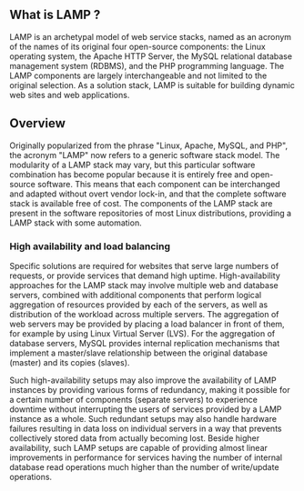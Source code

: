 ## What is LAMP ?
LAMP is an archetypal model of web service stacks, named as an acronym of the names of its original four open-source components: the Linux operating system, the Apache HTTP Server, the MySQL relational database management system (RDBMS), and the PHP programming language. The LAMP components are largely interchangeable and not limited to the original selection. As a solution stack, LAMP is suitable for building dynamic web sites and web applications.

## Overview
Originally popularized from the phrase "Linux, Apache, MySQL, and PHP", the acronym "LAMP" now refers to a generic software stack model. The modularity of a LAMP stack may vary, but this particular software combination has become popular because it is entirely free and open-source software. This means that each component can be interchanged and adapted without overt vendor lock-in, and that the complete software stack is available free of cost. The components of the LAMP stack are present in the software repositories of most Linux distributions, providing a LAMP stack with some automation.

### High availability and load balancing
Specific solutions are required for websites that serve large numbers of requests, or provide services that demand high uptime. High-availability approaches for the LAMP stack may involve multiple web and database servers, combined with additional components that perform logical aggregation of resources provided by each of the servers, as well as distribution of the workload across multiple servers. The aggregation of web servers may be provided by placing a load balancer in front of them, for example by using Linux Virtual Server (LVS). For the aggregation of database servers, MySQL provides internal replication mechanisms that implement a master/slave relationship between the original database (master) and its copies (slaves).

Such high-availability setups may also improve the availability of LAMP instances by providing various forms of redundancy, making it possible for a certain number of components (separate servers) to experience downtime without interrupting the users of services provided by a LAMP instance as a whole. Such redundant setups may also handle hardware failures resulting in data loss on individual servers in a way that prevents collectively stored data from actually becoming lost. Beside higher availability, such LAMP setups are capable of providing almost linear improvements in performance for services having the number of internal database read operations much higher than the number of write/update operations.
